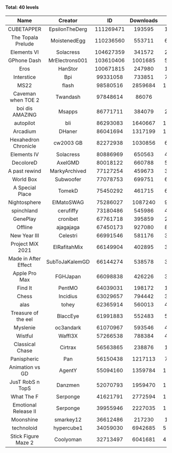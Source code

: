#### Total: 40 levels

| Name | Creator | ID | Downloads | Likes |
|:---:|:---:|:---:|:---:|:---:|
| CUBETAPPER | EpsilonTheDerg | 111269471 | 193595 | 19557
| The Topala Prelude | MoistenedEgg | 110236560 | 553711 | 60756
| Elements VI | Solacress | 104627359 | 341572 | 21318
| GPhone Dash | MrElectrons001 | 103610406 | 1001685 | 52419
| Eros | HanStor | 100671815 | 247980 | 19785
| Interstice | Bpi | 99331058 | 733851 | 74957
| MS22 | flash | 98580516 | 2859684 | 102781
| Caveman when TOE 2 | Twandash | 97848614 | 86076 | 7648
| boi dis AMAZING | Msapps | 86771711 | 384079 | 26406
| autopilot | bli | 86293083 | 1640667 | 129963
| Arcadium | DHaner | 86041694 | 1317199 | 113388
| Hexahedron Chronicle | cw2003 GB | 82272938 | 1030856 | 69547
| Elements IV | Solacress | 80886969 | 650563 | 44766
| DecoloreD | AxelGMD | 80018122 | 660788 | 55036
| A past rewind | MarkyArchived | 77127254 | 459673 | 30908
| World Box | Subwoofer | 77078753 | 699751 | 62744
| A Special Place | TomekD | 75450292 | 461715 | 64673
| Nightosphere | ElMatoSWAG | 75286027 | 1087240 | 96816
| spinchland | cerufiffy | 73180486 | 545986 | 41213
| GenePlay | cronibet | 67761718 | 395859 | 25400
| Offline | ajagajaga | 67450173 | 927080 | 84042
| New Year III | Celestri | 66991546 | 581176 | 37844
| Project MiX 2021 | ElRafitahMix | 66149904 | 402895 | 32806
| Made in After Effect | SubToJaKalemGD | 66144274 | 538578 | 32543
| Apple Pro Max | FGHJapan | 66098838 | 426226 | 35759
| Find It | PentMO | 64039031 | 198172 | 14184
| Chess | Incidius | 63029657 | 794442 | 34600
| alas | tohey | 62365914 | 560013 | 46746
| Treasure of the eel | BlaccEye | 61991883 | 552483 | 51690
| Myslenie | oc3andark | 61070967 | 593546 | 44469
| Wistful | Waffl3X | 57266538 | 788384 | 44896
| Classical Chase | Cirtrax | 56563865 | 238876 | 16444
| Panispheric | Pan | 56150438 | 1217113 | 79229
| Animation vs GD | AgentY | 55094160 | 1359784 | 112799
| JusT RobS n TopS | Danzmen | 52070793 | 1959470 | 139258
| What The F | Serponge | 41621791 | 2772594 | 171963
| Emotional Release II | Serponge | 39955946 | 2227035 | 187931
| Moonshine | smarkey12 | 36612486 | 217230 | 11132
| technoloid | hypercube1 | 34059030 | 6942685 | 520689
| Stick Figure Maze 2 | Coolyoman | 32713497 | 6041681 | 414127
